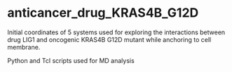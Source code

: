 # anticancer_drug_KRAS4B_G12D

Initial coordinates of 5 systems used for exploring the interactions between drug LIG1 and oncogenic KRAS4B G12D mutant while anchoring to cell membrane.

Python and Tcl scripts used for MD analysis
